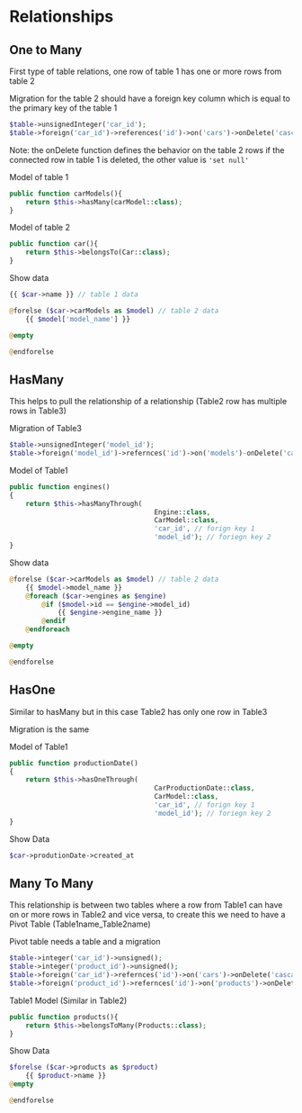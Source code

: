 # Relationships

## One to Many

First type of table relations, one row of table 1 has one or more rows from table 2

Migration for the table 2 should have a foreign key column which is equal to the primary key of the table 1

```php
$table->unsignedInteger('car_id');
$table->foreign('car_id')->references('id')->on('cars')->onDelete('cascade'); //
```

Note: the onDelete function defines the behavior on the table 2 rows if the connected row in table 1 is deleted, the other value is `'set null'`

Model of table 1

```php
public function carModels(){
	return $this->hasMany(carModel::class);
}
```

Model of table 2

```php
public function car(){
	return $this->belongsTo(Car::class);
}
```

Show data 

```php
{{ $car->name }} // table 1 data

@forelse ($car->carModels as $model) // table 2 data
	{{ $model['model_name'] }}

@empty

@endforelse

```

## HasMany

This helps to pull the relationship of a relationship (Table2 row has multiple rows in Table3)

Migration of Table3

```php
$table->unsignedInteger('model_id');
$table->foreign('model_id')->refernces('id')->on('models')-onDelete('cascade'); //
```

Model of Table1

```php
public function engines()
{
	return $this->hasManyThrough(
									Engine::class,
									CarModel::class,
									'car_id', // forign key 1
									'model_id'); // foriegn key 2
}
```

Show data

```php
@forelse ($car->carModels as $model) // table 2 data
	{{ $model->model_name }}
	@foreach ($car->engines as $engine)
		@if ($model->id == $engine->model_id)
			{{ $engine->engine_name }}
		@endif
	@endforeach

@empty

@endforelse
```

## HasOne

Similar to hasMany but in this case Table2 has only one row in Table3

Migration is the same

Model of Table1

```php
public function productionDate()
{
	return $this->hasOneThrough(
									CarProductionDate::class,
									CarModel::class,
									'car_id', // forign key 1
									'model_id'); // foriegn key 2
}
```

Show Data

```php
$car->produtionDate->created_at
```

## Many To Many

This relationship is between two tables where a row from Table1 can have on or more rows in Table2 and vice versa, to create this we need to have a Pivot Table (Table1name_Table2name)

Pivot table needs a table and a migration

```php
$table->integer('car_id')->unsigned();
$table->integer('product_id')->unsigned();
$table->foreign('car_id')->refernces('id')->on('cars')->onDelete('cascade');
$table->foreign('product_id')->refernces('id')->on('products')->onDelete('cascade');
```

Table1 Model (Similar in Table2)

```php
public function products(){
	return $this->belongsToMany(Products::class);
}
```

Show Data

```php
$forelse ($car->products as $product)
	{{ $product->name }}
@empty

@endforelse
```